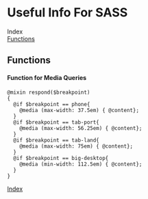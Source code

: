 Useful Info For SASS
======
  
Index  
[Functions](#Functions)


Functions
------  
  
#### Function for Media Queries  
  
```
@mixin respond($breakpoint)
{
  @if $breakpoint == phone{
    @media (max-width: 37.5em) { @content};    
  }
  @if $breakpoint == tab-port{
    @media (max-width: 56.25em) { @content};
  }
  @if $breakpoint == tab-land{
    @media (max-width: 75em) { @content};
  }
  @if $breakpoint == big-desktop{
    @media (min-width: 112.5em) { @content};
  }
}
```  
  
  
  
[Index](#Index)
